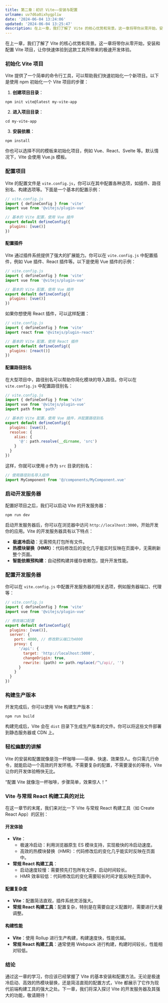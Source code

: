 ```yaml
---
title: 第二章：初识 Vite——安装与配置
urlname: uv7d6a0ixhygpliw
date: '2024-06-04 13:24:06'
updated: '2024-06-04 13:25:47'
description: 在上一章，我们了解了 Vite 的核心优势和背景。这一章将带你从零开始，安装和配置 Vite 项目，让你快速体验到这款工具所带来的极速开发体验。初始化 Vite 项目Vite 提供了一个简单的命令行工具，可以帮助我们快速初始化一个新项目。以下是使用 npm 初始化一个 Vite 项目的步骤： ...
---
```


在上一章，我们了解了 Vite 的核心优势和背景。这一章将带你从零开始，安装和配置 Vite 项目，让你快速体验到这款工具所带来的极速开发体验。

### 初始化 Vite 项目

Vite 提供了一个简单的命令行工具，可以帮助我们快速初始化一个新项目。以下是使用 npm 初始化一个 Vite 项目的步骤：

1.  **创建项目目录**： 
```shell
npm init vite@latest my-vite-app
```
 

2.  **进入项目目录**： 
```shell
cd my-vite-app
```
 

3.  **安装依赖**： 
```shell
npm install
```
 

你也可以选择不同的模板来初始化项目，例如 Vue、React、Svelte 等。默认情况下，Vite 会使用 Vue.js 模板。

### 配置项目

Vite 的配置文件是 `vite.config.js`，你可以在其中配置各种选项，如插件、路径别名、构建选项等。下面是一个基本的配置示例：

```javascript
// vite.config.js
import { defineConfig } from 'vite'
import vue from '@vitejs/plugin-vue'

// 基本的 Vite 配置，使用 Vue 插件
export default defineConfig({
  plugins: [vue()]
})
```

#### 配置插件

Vite 通过插件系统提供了强大的扩展能力。你可以在 `vite.config.js` 中配置插件，例如 Vue 插件、React 插件等。以下是使用 Vue 插件的示例：

```javascript
// vite.config.js
import { defineConfig } from 'vite'
import vue from '@vitejs/plugin-vue'

// 基本的 Vite 配置，使用 Vue 插件
export default defineConfig({
  plugins: [vue()]
})
```

如果你想使用 React 插件，可以这样配置：

```javascript
// vite.config.js
import { defineConfig } from 'vite'
import react from '@vitejs/plugin-react'

// 基本的 Vite 配置，使用 React 插件
export default defineConfig({
  plugins: [react()]
})
```

#### 配置路径别名

在大型项目中，路径别名可以帮助你简化模块的导入路径。你可以在 `vite.config.js` 中配置路径别名：

```javascript
// vite.config.js
import { defineConfig } from 'vite'
import vue from '@vitejs/plugin-vue'
import path from 'path'

// 基本的 Vite 配置，使用 Vue 插件，并配置路径别名
export default defineConfig({
  plugins: [vue()],
  resolve: {
    alias: {
      '@': path.resolve(__dirname, 'src')
    }
  }
})
```

这样，你就可以使用 `@` 作为 `src` 目录的别名：

```javascript
// 使用路径别名导入组件
import MyComponent from '@/components/MyComponent.vue'
```

### 启动开发服务器

配置好项目之后，我们可以启动 Vite 的开发服务器：

```shell
npm run dev
```

启动开发服务器后，你可以在浏览器中访问 `http://localhost:3000`，开始开发你的应用。Vite 的开发服务器具有以下特点：

- **极速冷启动**：无需预先打包所有文件。
- **热模块替换（HMR）**：代码修改后的变化几乎能实时反映在页面中，无需刷新整个页面。
- **智能依赖预构建**：自动预构建并缓存依赖包，提升开发性能。

### 配置开发服务器

你可以在 `vite.config.js` 中配置开发服务器的相关选项，例如服务器端口、代理等：

```javascript
// vite.config.js
import { defineConfig } from 'vite'
import vue from '@vitejs/plugin-vue'

// 修改端口配置
export default defineConfig({
  plugins: [vue()],
  server: {
    port: 4000, // 修改默认端口为4000
    proxy: {
      '/api': {
        target: 'http://localhost:5000',
        changeOrigin: true,
        rewrite: (path) => path.replace(/^\/api/, '')
      }
    }
  }
})
```

### 构建生产版本

开发完成后，你可以使用 Vite 构建生产版本：

```shell
npm run build
```

构建完成后，Vite 会在 `dist` 目录下生成生产版本的文件。你可以将这些文件部署到静态服务器或 CDN 上。

### 轻松幽默的讲解

Vite 的安装和配置就像是泡一杯咖啡——简单、快速、效果惊人。你只需几行命令，就能启动一个高效的开发环境。不需要复杂的配置，不需要漫长的等待，Vite 让你的开发体验畅快无比。

“配置 Vite 就像泡一杯咖啡，步骤简单，效果惊人！”

### Vite 与常规 React 构建工具的对比

在这一章节的末尾，我们来对比一下 Vite 与常规 React 构建工具（如 Create React App）的区别：

#### 开发体验

-  **Vite**： 
   - 极速冷启动：利用浏览器原生 ES 模块支持，实现极快的冷启动速度。
   - 高效的热模块替换（HMR）：代码修改后的变化几乎能实时反映在页面中。
-  **常规 React 构建工具**： 
   - 启动速度较慢：需要预先打包所有文件，启动时间较长。
   - HMR 效率较低：代码修改后的变化需要较长时间才能反映在页面中。

#### 配置复杂度

- **Vite**：配置简洁直观，插件系统灵活强大。
- **常规 React 构建工具**：配置复杂，特别是在需要自定义配置时，需要进行大量调整。

#### 构建性能

- **Vite**：使用 Rollup 进行生产构建，构建速度快，性能优越。
- **常规 React 构建工具**：通常使用 Webpack 进行构建，构建时间较长，性能相对较低。

### 结论

通过这一章的学习，你应该已经掌握了 Vite 的基本安装和配置方法。无论是极速冷启动、高效的热模块替换，还是简洁直观的配置方式，Vite 都展示了它作为现代前端构建工具的强大之处。下一章，我们将深入探讨 Vite 的开发服务器及其强大的功能，敬请期待！
